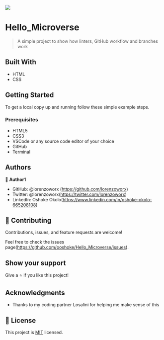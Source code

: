 ![](https://img.shields.io/badge/Microverse-blueviolet)

# Hello_Microverse

> A simple project to show how linters, GitHub workflow and branches work


## Built With

- HTML
- CSS




## Getting Started




To get a local copy up and running follow these simple example steps.

### Prerequisites
- HTML5
- CSS3
- VSCode or any source code editor of your choice
- GitHub
- Terminal


## Authors

👤 **Author1**

- GitHub: @lorenzoworx (https://github.com/lorenzoworx)
- Twitter: @lorenzoworx(https://twitter.com/lorenzoworx)
- LinkedIn: Oshoke Okolo(https://www.linkedin.com/in/oshoke-okolo-665208108)


## 🤝 Contributing

Contributions, issues, and feature requests are welcome!

Feel free to check the issues page(https://github.com/ooshoke/Hello_Microverse/issues).

## Show your support

Give a ⭐️ if you like this project!

## Acknowledgments

- Thanks to my coding partner Losalini for helping me make sense of this

## 📝 License

This project is [MIT](./MIT.md) licensed.
